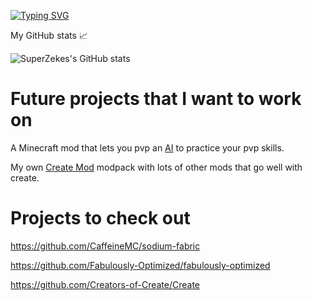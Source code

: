 [![Typing SVG](https://readme-typing-svg.demolab.com?font=Fira+Code&weight=500&pause=1000&color=E41616&random=false&width=435&lines=Hello+there+%F0%9F%91%8B%F0%9F%8F%BB;I+am+a+small+creator;That+likes+making+awesome+things!;Have+a+wonderful+day+%F0%9F%91%8B%F0%9F%8F%BB)](https://git.io/typing-svg)


My GitHub stats 📈



![SuperZekes's GitHub stats](https://github-readme-stats.vercel.app/api?username=SuperZekes&theme=dark&show_icons=true)

# Future projects that I want to work on

A Minecraft mod that lets you pvp an <a href="https://en.wikipedia.org/wiki/Artificial_intelligence">AI</a> to practice your pvp skills.

My own <a href="https://modrinth.com/mod/create">Create Mod</a> modpack with lots of other mods that go well with create.
# Projects to check out

https://github.com/CaffeineMC/sodium-fabric

https://github.com/Fabulously-Optimized/fabulously-optimized

https://github.com/Creators-of-Create/Create
